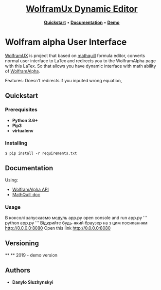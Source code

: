 <h1 align="center">
  <a href="http://sluzhynskyi.pythonanywhere.com/" title="WolframUX">WolframUx Dynamic Editor</a>
</h1>

<p align="center">
  <a title="Quickstart" href="#quickstart"><strong>Quickstart</strong></a>
  &#x2022;
  <a title="Documentation" href="#documentation"><strong>Documentation</strong></a>
  &#x2022;
  <a title="Demo" href="http://sluzhynskyi.pythonanywhere.com/"><strong>Demo</strong></a>
</p>

# Wolfram alpha User Interface

[WolframUX](http://sluzhynskyi.pythonanywhere.com/) is project that based on [mathquill](https://github.com/mathquill/mathquill)  formula editor, converts normal user interface to LaTex and redirects you to the WolframAlpha page with this LaTex. So that allows you have dynamic interface with math ability of [WolframAlpha](https://www.wolframalpha.com/). 

Features: Doesn't redirects if you inputed wrong equation, 

## Quickstart

### Prerequisites
- **Python 3.6+**
- **Pip3**
- **virtualenv**

### Installing
```
$ pip install -r requirements.txt
```
## Documentation
Using:
- [WolframAlpha API](https://pypi.org/project/wolframalpha/)
- [MathQuill doc](http://docs.mathquill.com/en/latest/)

### Usage
В консолі запускаємо модуль app.py
open console and run app.py 
'''
python app.py
'''
Відкрийте будь-який браузер на з цим посиланням http://0.0.0.0:8080
Open this link http://0.0.0.0:8080

## Versioning
** ** 2019 - demo version

## Authors

* **Danylo Sluzhynskyi** 


